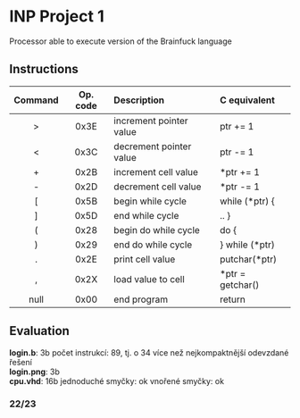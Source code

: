 # INP Project 1

Processor able to execute version of the Brainfuck language

## Instructions

| Command | Op. code |       Description       |   C equivalent   |
|:-------:|:--------:|:------------------------|:-----------------|
|    >    |   0x3E   | increment pointer value | ptr += 1         |
|    <    |   0x3C   | decrement pointer value | ptr -= 1         |
|    +    |   0x2B   | increment cell value    | *ptr += 1        |
|    -    |   0x2D   | decrement cell value    | *ptr -= 1        |
|    [    |   0x5B   | begin while cycle       | while (*ptr) {   |
|    ]    |   0x5D   | end while cycle         | .. }             |
|    (    |   0x28   | begin do while cycle    | do {             |
|    )    |   0x29   | end do while cycle      | } while (*ptr)   |
|    .    |   0x2E   | print cell value        | putchar(*ptr)    |
|    ,    |   0x2X   | load value to cell      | *ptr = getchar() |
|   null  |   0x00   | end program             | return           |

## Evaluation

**login.b**: 3b počet instrukcí: 89, tj. o 34 více než nejkompaktnější odevzdané řešení <br>
**login.png**: 3b <br>
**cpu.vhd**: 16b jednoduché smyčky: ok vnořené smyčky: ok

### 22/23